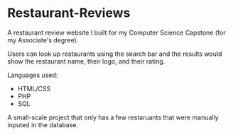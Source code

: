 # Restaurant-Reviews
A restaurant review website I built for my Computer Science Capstone (for my Associate's degree). <br>

Users can look up restaurants using the search bar and the results would show the restaurant name, their logo, and their rating.

Languages used:
- HTML/CSS
- PHP
- SQL

A small-scale project that only has a few restaruants that were manually inputed in the database.
